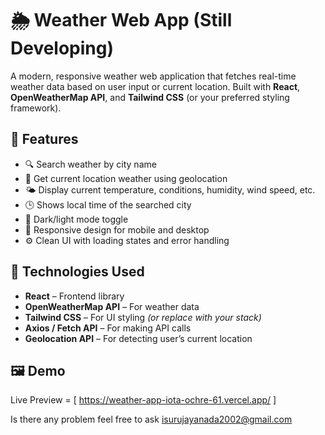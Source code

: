 # 🌦️ Weather Web App (Still Developing)

A modern, responsive weather web application that fetches real-time weather data based on user input or current location. Built with **React**, **OpenWeatherMap API**, and **Tailwind CSS** (or your preferred styling framework).


## 🚀 Features

- 🔍 Search weather by city name
- 📍 Get current location weather using geolocation
- 🌤️ Display current temperature, conditions, humidity, wind speed, etc.
- 🕒 Shows local time of the searched city
- 🌙 Dark/light mode toggle
- 📱 Responsive design for mobile and desktop
- ⚙️ Clean UI with loading states and error handling

## 🔧 Technologies Used

- **React** – Frontend library
- **OpenWeatherMap API** – For weather data
- **Tailwind CSS** – For UI styling *(or replace with your stack)*
- **Axios / Fetch API** – For making API calls
- **Geolocation API** – For detecting user’s current location

## 🖼️ Demo

Live Preview = [ https://weather-app-iota-ochre-61.vercel.app/ ]

Is there any problem feel free to ask isurujayanada2002@gmail.com

